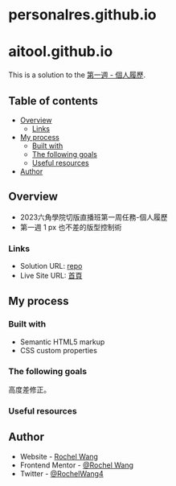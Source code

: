 # personalres.github.io
# aitool.github.io
This is a solution to the [第一週 - 個人履歷]([https://rpg.hexschool.com/task/342/show](https://rpg.hexschool.com/training/36/task/self)).

## Table of contents

- [Overview](#overview)
  - [Links](#links)
- [My process](#my-process)
  - [Built with](#built-with)
  - [The following goals](#the-following-goals)
  - [Useful resources](#useful-resources)
- [Author](#author)

## Overview
- 2023六角學院切版直播班第一周任務-個人履歷
- 第一週 1 px 也不差的版型控制術


### Links

- Solution URL: [repo](https://github.com/rochelwang1205/aitool.github.io)
- Live Site URL: [首頁](https://rochelwang1205.github.io/aitool.github.io/home-AI%E5%B7%A5%E5%85%B7%E7%8E%8B.html)

## My process

### Built with

- Semantic HTML5 markup
- CSS custom properties


### The following goals
高度差修正。

### Useful resources

## Author

- Website - [Rochel Wang](https://github.com/rochelwang1205)
- Frontend Mentor - [@Rochel Wang](https://www.frontendmentor.io/profile/rochelwang1205)
- Twitter - [@RochelWang4](https://twitter.com/RochelWang4)
